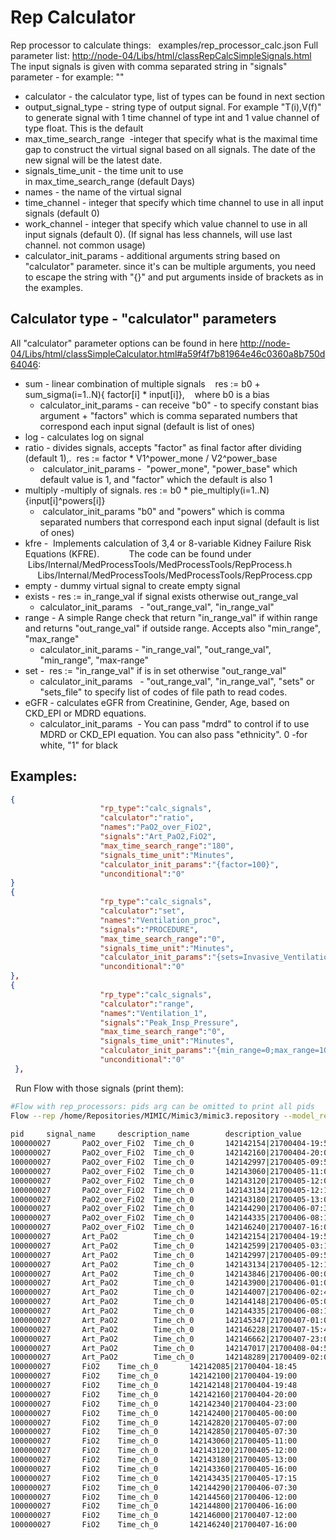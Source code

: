 # Rep Calculator
Rep processor to calculate things:
 
examples/rep_processor_calc.json
Full parameter list: [http://node-04/Libs/html/classRepCalcSimpleSignals.html](http://node-04/Libs/html/classRepCalcSimpleSignals)
 
The input signals is given with comma separated string in "signals" parameter - for example: ""
- calculator - the calculator type, list of types can be found in next section
- output_signal_type - string type of output signal. For example "T(i),V(f)" to generate signal with 1 time channel of type int and 1 value channel of type float. This is the default
- max_time_search_range  -integer that specify what is the maximal time gap to construct the virtual signal based on all signals. The date of the new signal will be the latest date. 
- signals_time_unit - the time unit to use in max_time_search_range (default Days)
- names - the name of the virtual signal
- time_channel - integer that specify which time channel to use in all input signals (default 0)
- work_channel - integer that specify which value channel to use in all input signals (default 0). (If signal has less channels, will use last channel. not common usage)
- calculator_init_params - additional arguments string based on "calculator" parameter. since it's can be multiple arguments, you need to escape the string with "{}" and put arguments inside of brackets as in the examples.
 
## Calculator type - "calculator" parameters
All "calculator" parameter options can be found in here [http://node-04/Libs/html/classSimpleCalculator.html#a59f4f7b81964e46c0360a8b750d64046](http://node-04/Libs/html/classSimpleCalculator.html#a59f4f7b81964e46c0360a8b750d64046):
- sum - linear combination of multiple signals    res := b0 + sum_sigma(i=1..N){ factor[i] * input[i]},    where b0 is a bias
  - calculator_init_params - can receive "b0" - to specify constant bias argument + "factors" which is comma separated numbers that correspond each input signal (default is list of ones)
- log - calculates log on signal
- ratio - divides signals, accepts "factor" as final factor after dividing (default 1),.  res := factor * V1^power_mone / V2^power_base
  -  calculator_init_params -  "power_mone", "power_base" which default value is 1, and "factor" which the default is also 1
- multiply -multiply of signals. res := b0 * pie_multiply(i=1..N) {input[i]^powers[i]} 
  -  calculator_init_params "b0" and "powers" which is comma separated numbers that correspond each input signal (default is list of ones)
- kfre -  Implements calculation of 3,4 or 8-variable Kidney Failure Risk Equations (KFRE).
           The code can be found under
                 Libs/Internal/MedProcessTools/MedProcessTools/RepProcess.h
                 Libs/Internal/MedProcessTools/MedProcessTools/RepProcess.cpp
- empty - dummy virtual signal to create empty signal
- exists - res := in_range_val if signal exists otherwise out_range_val
  - calculator_init_params   - "out_range_val", "in_range_val"
- range - A simple Range check that return "in_range_val" if within range and returns "out_range_val" if outside range. Accepts also "min_range", "max_range"
  - calculator_init_params - "in_range_val", "out_range_val", "min_range", "max-range"
- set -  res := "in_range_val" if is in set otherwise "out_range_val"
  - calculator_init_params   - "out_range_val", "in_range_val", "sets" or "sets_file" to specify list of codes of file path to read codes. 
- eGFR - calculates eGFR from Creatinine, Gender, Age, based on CKD_EPI or MDRD equations. 
  - calculator_init_params  - You can pass "mdrd" to control if to use MDRD or CKD_EPI equation. You can also pass "ethnicity". 0 -for white, "1" for black
 
## Examples:
```json
{
                    "rp_type":"calc_signals",
                    "calculator":"ratio",
                    "names":"PaO2_over_FiO2",
                    "signals":"Art_PaO2,FiO2",
                    "max_time_search_range":"180",
                    "signals_time_unit":"Minutes",
                    "calculator_init_params":"{factor=100}",
					"unconditional":"0"
}
{
                    "rp_type":"calc_signals",
                    "calculator":"set",
                    "names":"Ventilation_proc",
                    "signals":"PROCEDURE",
                    "max_time_search_range":"0",
                    "signals_time_unit":"Minutes",
                    "calculator_init_params":"{sets=Invasive_Ventilation,Non-invasive_Ventilation}",
					"unconditional":"0"
},
{
                    "rp_type":"calc_signals",
                    "calculator":"range",
                    "names":"Ventilation_1",
                    "signals":"Peak_Insp_Pressure",
                    "max_time_search_range":"0",
                    "signals_time_unit":"Minutes",
                    "calculator_init_params":"{min_range=0;max_range=1000}",
					"unconditional":"0"
 },
```
 
Run Flow with those signals (print them):
```bash
#Flow with rep_processors: pids arg can be omitted to print all pids
Flow --rep /home/Repositories/MIMIC/Mimic3/mimic3.repository --model_rep_processors $MR_ROOT/Projects/Resources/examples/rep_processor_calc.json --pids_sigs_print --sigs "PaO2_over_FiO2,Art_PaO2,FiO2" --pids 100000027
 
pid     signal_name     description_name        description_value       ...
100000027       PaO2_over_FiO2  Time_ch_0       142142154|21700404-19:54        Val_ch_0        147
100000027       PaO2_over_FiO2  Time_ch_0       142142160|21700404-20:00        Val_ch_0        210
100000027       PaO2_over_FiO2  Time_ch_0       142142997|21700405-09:57        Val_ch_0        134
100000027       PaO2_over_FiO2  Time_ch_0       142143060|21700405-11:00        Val_ch_0        67
100000027       PaO2_over_FiO2  Time_ch_0       142143120|21700405-12:00        Val_ch_0        67
100000027       PaO2_over_FiO2  Time_ch_0       142143134|21700405-12:14        Val_ch_0        57
100000027       PaO2_over_FiO2  Time_ch_0       142143180|21700405-13:00        Val_ch_0        57
100000027       PaO2_over_FiO2  Time_ch_0       142144290|21700406-07:30        Val_ch_0        74
100000027       PaO2_over_FiO2  Time_ch_0       142144335|21700406-08:15        Val_ch_0        80
100000027       PaO2_over_FiO2  Time_ch_0       142146240|21700407-16:00        Val_ch_0        98.5714
100000027       Art_PaO2        Time_ch_0       142142154|21700404-19:54        Time_ch_1       142142154|21700404-19:54        Val_ch_0        147
100000027       Art_PaO2        Time_ch_0       142142599|21700405-03:19        Time_ch_1       142142599|21700405-03:19        Val_ch_0        89
100000027       Art_PaO2        Time_ch_0       142142997|21700405-09:57        Time_ch_1       142142997|21700405-09:57        Val_ch_0        67
100000027       Art_PaO2        Time_ch_0       142143134|21700405-12:14        Time_ch_1       142143134|21700405-12:14        Val_ch_0        57
100000027       Art_PaO2        Time_ch_0       142143846|21700406-00:06        Time_ch_1       142143846|21700406-00:06        Val_ch_0        52
100000027       Art_PaO2        Time_ch_0       142143900|21700406-01:00        Time_ch_1       142143900|21700406-01:00        Val_ch_0        57
100000027       Art_PaO2        Time_ch_0       142144007|21700406-02:47        Time_ch_1       142144007|21700406-02:47        Val_ch_0        63
100000027       Art_PaO2        Time_ch_0       142144148|21700406-05:08        Time_ch_1       142144148|21700406-05:08        Val_ch_0        74
100000027       Art_PaO2        Time_ch_0       142144335|21700406-08:15        Time_ch_1       142144335|21700406-08:15        Val_ch_0        80
100000027       Art_PaO2        Time_ch_0       142145347|21700407-01:07        Time_ch_1       142145347|21700407-01:07        Val_ch_0        86
100000027       Art_PaO2        Time_ch_0       142146228|21700407-15:48        Time_ch_1       142146228|21700407-15:48        Val_ch_0        69
100000027       Art_PaO2        Time_ch_0       142146662|21700407-23:02        Time_ch_1       142146662|21700407-23:02        Val_ch_0        71
100000027       Art_PaO2        Time_ch_0       142147017|21700408-04:57        Time_ch_1       142147017|21700408-04:57        Val_ch_0        89
100000027       Art_PaO2        Time_ch_0       142148289|21700409-02:09        Time_ch_1       142148289|21700409-02:09        Val_ch_0        64
100000027       FiO2    Time_ch_0       142142085|21700404-18:45        Time_ch_1       142142085|21700404-18:45        Val_ch_0        100
100000027       FiO2    Time_ch_0       142142100|21700404-19:00        Time_ch_1       142142100|21700404-19:00        Val_ch_0        100
100000027       FiO2    Time_ch_0       142142148|21700404-19:48        Time_ch_1       142142148|21700404-19:48        Val_ch_0        100
100000027       FiO2    Time_ch_0       142142160|21700404-20:00        Time_ch_1       142142160|21700404-20:00        Val_ch_0        70
100000027       FiO2    Time_ch_0       142142340|21700404-23:00        Time_ch_1       142142340|21700404-23:00        Val_ch_0        50
100000027       FiO2    Time_ch_0       142142400|21700405-00:00        Time_ch_1       142142400|21700405-00:00        Val_ch_0        50
100000027       FiO2    Time_ch_0       142142820|21700405-07:00        Time_ch_1       142142820|21700405-07:00        Val_ch_0        50
100000027       FiO2    Time_ch_0       142142850|21700405-07:30        Time_ch_1       142142850|21700405-07:30        Val_ch_0        50
100000027       FiO2    Time_ch_0       142143060|21700405-11:00        Time_ch_1       142143060|21700405-11:00        Val_ch_0        100
100000027       FiO2    Time_ch_0       142143120|21700405-12:00        Time_ch_1       142143120|21700405-12:00        Val_ch_0        100
100000027       FiO2    Time_ch_0       142143180|21700405-13:00        Time_ch_1       142143180|21700405-13:00        Val_ch_0        100
100000027       FiO2    Time_ch_0       142143360|21700405-16:00        Time_ch_1       142143360|21700405-16:00        Val_ch_0        100
100000027       FiO2    Time_ch_0       142143435|21700405-17:15        Time_ch_1       142143435|21700405-17:15        Val_ch_0        100
100000027       FiO2    Time_ch_0       142144290|21700406-07:30        Time_ch_1       142144290|21700406-07:30        Val_ch_0        100
100000027       FiO2    Time_ch_0       142144560|21700406-12:00        Time_ch_1       142144560|21700406-12:00        Val_ch_0        100
100000027       FiO2    Time_ch_0       142144800|21700406-16:00        Time_ch_1       142144800|21700406-16:00        Val_ch_0        70
100000027       FiO2    Time_ch_0       142146000|21700407-12:00        Time_ch_1       142146000|21700407-12:00        Val_ch_0        70
100000027       FiO2    Time_ch_0       142146240|21700407-16:00        Time_ch_1       142146240|21700407-16:00        Val_ch_0        70
```
